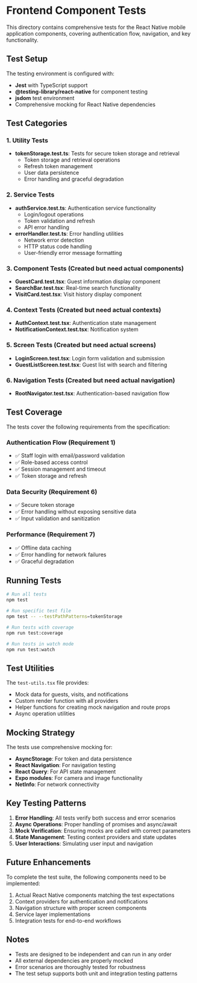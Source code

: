 # Frontend Component Tests

This directory contains comprehensive tests for the React Native mobile application components, covering authentication flow, navigation, and key functionality.

## Test Setup

The testing environment is configured with:
- **Jest** with TypeScript support
- **@testing-library/react-native** for component testing
- **jsdom** test environment
- Comprehensive mocking for React Native dependencies

## Test Categories

### 1. Utility Tests
- **tokenStorage.test.ts**: Tests for secure token storage and retrieval
  - Token storage and retrieval operations
  - Refresh token management
  - User data persistence
  - Error handling and graceful degradation

### 2. Service Tests
- **authService.test.ts**: Authentication service functionality
  - Login/logout operations
  - Token validation and refresh
  - API error handling
- **errorHandler.test.ts**: Error handling utilities
  - Network error detection
  - HTTP status code handling
  - User-friendly error message formatting

### 3. Component Tests (Created but need actual components)
- **GuestCard.test.tsx**: Guest information display component
- **SearchBar.test.tsx**: Real-time search functionality
- **VisitCard.test.tsx**: Visit history display component

### 4. Context Tests (Created but need actual contexts)
- **AuthContext.test.tsx**: Authentication state management
- **NotificationContext.test.tsx**: Notification system

### 5. Screen Tests (Created but need actual screens)
- **LoginScreen.test.tsx**: Login form validation and submission
- **GuestListScreen.test.tsx**: Guest list with search and filtering

### 6. Navigation Tests (Created but need actual navigation)
- **RootNavigator.test.tsx**: Authentication-based navigation flow

## Test Coverage

The tests cover the following requirements from the specification:

### Authentication Flow (Requirement 1)
- ✅ Staff login with email/password validation
- ✅ Role-based access control
- ✅ Session management and timeout
- ✅ Token storage and refresh

### Data Security (Requirement 6)
- ✅ Secure token storage
- ✅ Error handling without exposing sensitive data
- ✅ Input validation and sanitization

### Performance (Requirement 7)
- ✅ Offline data caching
- ✅ Error handling for network failures
- ✅ Graceful degradation

## Running Tests

```bash
# Run all tests
npm test

# Run specific test file
npm test -- --testPathPatterns=tokenStorage

# Run tests with coverage
npm run test:coverage

# Run tests in watch mode
npm run test:watch
```

## Test Utilities

The `test-utils.tsx` file provides:
- Mock data for guests, visits, and notifications
- Custom render function with all providers
- Helper functions for creating mock navigation and route props
- Async operation utilities

## Mocking Strategy

The tests use comprehensive mocking for:
- **AsyncStorage**: For token and data persistence
- **React Navigation**: For navigation testing
- **React Query**: For API state management
- **Expo modules**: For camera and image functionality
- **NetInfo**: For network connectivity

## Key Testing Patterns

1. **Error Handling**: All tests verify both success and error scenarios
2. **Async Operations**: Proper handling of promises and async/await
3. **Mock Verification**: Ensuring mocks are called with correct parameters
4. **State Management**: Testing context providers and state updates
5. **User Interactions**: Simulating user input and navigation

## Future Enhancements

To complete the test suite, the following components need to be implemented:
1. Actual React Native components matching the test expectations
2. Context providers for authentication and notifications
3. Navigation structure with proper screen components
4. Service layer implementations
5. Integration tests for end-to-end workflows

## Notes

- Tests are designed to be independent and can run in any order
- All external dependencies are properly mocked
- Error scenarios are thoroughly tested for robustness
- The test setup supports both unit and integration testing patterns